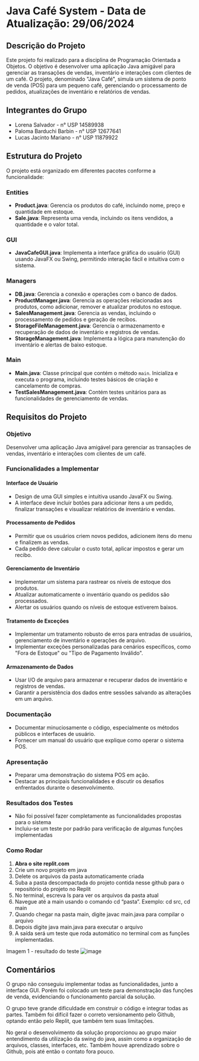 # Java Café System - Data de Atualização: 29/06/2024

## Descrição do Projeto
Este projeto foi realizado para a disciplina de Programação Orientada a Objetos. O objetivo é desenvolver uma aplicação Java amigável para gerenciar as transações de vendas, inventário e interações com clientes de um café. O projeto, denominado "Java Café", simula um sistema de ponto de venda (POS) para um pequeno café, gerenciando o processamento de pedidos, atualizações de inventário e relatórios de vendas.

## Integrantes do Grupo
- Lorena Salvador - n° USP 14589938
- Paloma Barduchi Barbin - n° USP 12677641
- Lucas Jacinto Mariano - n° USP 11879922

## Estrutura do Projeto
O projeto está organizado em diferentes pacotes conforme a funcionalidade:

### Entities
- **Product.java**: Gerencia os produtos do café, incluindo nome, preço e quantidade em estoque.
- **Sale.java**: Representa uma venda, incluindo os itens vendidos, a quantidade e o valor total.

### GUI
- **JavaCafeGUI.java**: Implementa a interface gráfica do usuário (GUI) usando JavaFX ou Swing, permitindo interação fácil e intuitiva com o sistema.

### Managers
- **DB.java**: Gerencia a conexão e operações com o banco de dados.
- **ProductManager.java**: Gerencia as operações relacionadas aos produtos, como adicionar, remover e atualizar produtos no estoque.
- **SalesManagement.java**: Gerencia as vendas, incluindo o processamento de pedidos e geração de recibos.
- **StorageFileManagement.java**: Gerencia o armazenamento e recuperação de dados de inventário e registros de vendas.
- **StorageManagement.java**: Implementa a lógica para manutenção do inventário e alertas de baixo estoque.

### Main
- **Main.java**: Classe principal que contém o método `main`. Inicializa e executa o programa, incluindo testes básicos de criação e cancelamento de compras.
- **TestSalesManagement.java**: Contém testes unitários para as funcionalidades de gerenciamento de vendas.

## Requisitos do Projeto
### Objetivo
Desenvolver uma aplicação Java amigável para gerenciar as transações de vendas, inventário e interações com clientes de um café.

### Funcionalidades a Implementar

#### Interface de Usuário
- Design de uma GUI simples e intuitiva usando JavaFX ou Swing.
- A interface deve incluir botões para adicionar itens a um pedido, finalizar transações e visualizar relatórios de inventário e vendas.

#### Processamento de Pedidos
- Permitir que os usuários criem novos pedidos, adicionem itens do menu e finalizem as vendas.
- Cada pedido deve calcular o custo total, aplicar impostos e gerar um recibo.

#### Gerenciamento de Inventário
- Implementar um sistema para rastrear os níveis de estoque dos produtos.
- Atualizar automaticamente o inventário quando os pedidos são processados.
- Alertar os usuários quando os níveis de estoque estiverem baixos.

#### Tratamento de Exceções
- Implementar um tratamento robusto de erros para entradas de usuários, gerenciamento de inventário e operações de arquivo.
- Implementar exceções personalizadas para cenários específicos, como "Fora de Estoque" ou "Tipo de Pagamento Inválido".

#### Armazenamento de Dados
- Usar I/O de arquivo para armazenar e recuperar dados de inventário e registros de vendas.
- Garantir a persistência dos dados entre sessões salvando as alterações em um arquivo.

### Documentação
- Documentar minuciosamente o código, especialmente os métodos públicos e interfaces de usuário.
- Fornecer um manual do usuário que explique como operar o sistema POS.

### Apresentação
- Preparar uma demonstração do sistema POS em ação.
- Destacar as principais funcionalidades e discutir os desafios enfrentados durante o desenvolvimento.

### Resultados dos Testes
- Não foi possível fazer completamente as funcionalidades propostas para o sistema
- Incluiu-se um teste por padrão para verificação de algumas funções implementadas

### Como Rodar
1. **Abra o site replit.com**
2. Crie um novo projeto em java
3. Delete os arquivos da pasta automaticamente criada
4. Suba a pasta descompactada do projeto contida nesse github para o repositório do projeto no Replit
5. No terminal, escreva ls para ver os arquivos da pasta atual
6. Navegue até a main usando o comando cd “pasta”. Exemplo: cd src, cd main
7. Quando chegar na pasta main, digite javac main.java para compilar o arquivo
8. Depois digite java main.java para executar o arquivo
9. A saída será um teste que roda automático no terminal com as funções implementadas.

Imagem 1 - resultado do teste
    ![image](https://github.com/lucasmariano020/JavaCafe_G7/assets/62434830/72cdfb46-7247-4aa4-ba79-e87059e354df)


## Comentários
O grupo não conseguiu implementar todas as funcionalidades, junto a interface GUI. Porém foi colocado um teste para demonstração das funções de venda, evidenciando o funcionamento parcial da solução.

O grupo teve grande dificuldade em construir o código e integrar todas as partes. Também foi difícil fazer o correto versionamento pelo Github, optando então pelo Replit, que também tem suas limitações.

No geral o desenvolvimento da solução proporcionou ao grupo maior entendimento da utilização da swing do java, assim como a organização de arquivos, classes, interfaces, etc. Também houve aprendizado sobre o Github, pois até então o contato fora pouco.

